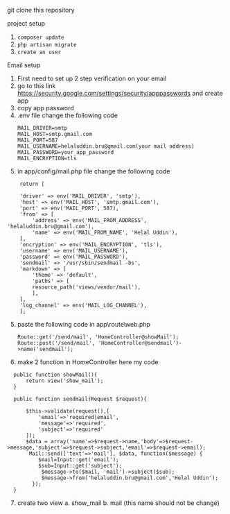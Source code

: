 git clone this repository

project setup

1. ```composer update```
2. ```php artisan migrate```
3. ```create an user ```

Email setup 

1. First need to set up 2 step verification on your email
2. go to this link  https://security.google.com/settings/security/apppasswords     and create app
3. copy app password
4. .env file change the following code
	```
	MAIL_DRIVER=smtp
	MAIL_HOST=smtp.gmail.com
	MAIL_PORT=587
	MAIL_USERNAME=helaluddin.bru@gmail.com(your mail address)
	MAIL_PASSWORD=your_app_password
	MAIL_ENCRYPTION=tls
      ```
5. in app/config/mail.php file change the following code
```
	return [

	'driver' => env('MAIL_DRIVER', 'smtp'),
	'host' => env('MAIL_HOST', 'smtp.gmail.com'),
	'port' => env('MAIL_PORT', 587),
	'from' => [
	    'address' => env('MAIL_FROM_ADDRESS', 'helaluddin.bru@gmail.com'),
	    'name' => env('MAIL_FROM_NAME', 'Helal Uddin'),
	],
	'encryption' => env('MAIL_ENCRYPTION', 'tls'),
	'username' => env('MAIL_USERNAME'),
	'password' => env('MAIL_PASSWORD'),
	'sendmail' => '/usr/sbin/sendmail -bs',
	'markdown' => [
	    'theme' => 'default',
	    'paths' => [
		resource_path('views/vendor/mail'),
	    ],
	],
	'log_channel' => env('MAIL_LOG_CHANNEL'),
	];

```
5. paste the following code  in app\route\web.php  
    ```
	Route::get('/send/mail', 'HomeController@showMail');
	Route::post('/send/mail', 'HomeController@sendmail')->name('sendmail');
    ```

6. make 2 function in HomeController here my code
  ```
    public function showMail(){
        return view('show_mail');
    }

    public function sendmail(Request $request){

        $this->validate(request(),[
            'email'=>'required|email',
            'message'=>'required',
            'subject'=>'required'
        ]);
        $data = array('name'=>$request->name,'body'=>$request->message,'subject'=>$request->subject,'email'=>$request->email);
         Mail::send(['text'=>'mail'], $data, function($message) {
            $mail=Input::get('email');
            $sub=Input::get('subject');
             $message->to($mail, 'mail')->subject($sub);
             $message->from('helaluddin.bru@gmail.com','Helal Uddin');
          });
    }
``` 
7. create two view 
	a. show_mail 
	b. mail (this name should not be change)


